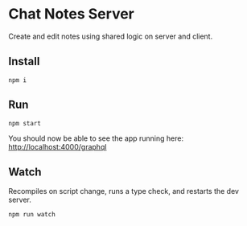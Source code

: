 # Chat Notes Server

Create and edit notes using shared logic on server and client.

## Install

    npm i

## Run

    npm start

You should now be able to see the app running here: [http://localhost:4000/graphql](http://localhost:4000/graphql)

## Watch

Recompiles on script change, runs a type check, and restarts the dev server.

    npm run watch